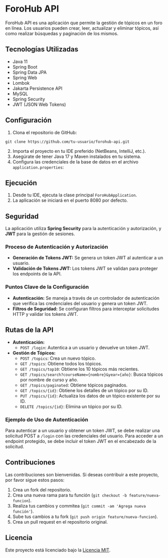 <!DOCTYPE html>
<html lang="en">
<head>
    <meta charset="UTF-8">
    <meta name="viewport" content="width=device-width, initial-scale=1.0">
</head>
<body>
    <h1>ForoHub API</h1>
    <p>ForoHub API es una aplicación que permite la gestión de tópicos en un foro en línea. Los usuarios pueden crear, leer, actualizar y eliminar tópicos, así como realizar búsquedas y paginación de los mismos.</p>
    <h2>Tecnologías Utilizadas</h2>
    <ul>
        <li>Java 11</li>
        <li>Spring Boot</li>
        <li>Spring Data JPA</li>
        <li>Spring Web</li>
        <li>Lombok</li>
        <li>Jakarta Persistence API</li>
        <li>MySQL</li>
        <li>Spring Security</li>
        <li>JWT (JSON Web Tokens)</li>
    </ul>
    <h2>Configuración</h2>
    <ol>
        <li>Clona el repositorio de GitHub:</li>
    </ol>
    <pre><code>git clone https://github.com/tu-usuario/forohub-api.git</code></pre>
    <ol start="2">
        <li>Importa el proyecto en tu IDE preferido (NetBeans, IntelliJ, etc.).</li>
        <li>Asegúrate de tener Java 17 y Maven instalados en tu sistema.</li>
        <li>Configura las credenciales de la base de datos en el archivo <code>application.properties</code>:</li>
    </ol>
    <h2>Ejecución</h2>
    <ol>
        <li>Desde tu IDE, ejecuta la clase principal <code>ForoHubApplication</code>.</li>
        <li>La aplicación se iniciará en el puerto 8080 por defecto.</li>
    </ol>
    <h2>Seguridad</h2>
    <p>La aplicación utiliza <strong>Spring Security</strong> para la autenticación y autorización, y <strong>JWT</strong> para la gestión de sesiones.</p>
    <h3>Proceso de Autenticación y Autorización</h3>
    <ul>
        <li><strong>Generación de Tokens JWT:</strong> Se genera un token JWT al autenticar a un usuario.</li>
        <li><strong>Validación de Tokens JWT:</strong> Los tokens JWT se validan para proteger los endpoints de la API.</li>
    </ul>
    <h3>Puntos Clave de la Configuración</h3>
    <ul>
        <li><strong>Autenticación:</strong> Se maneja a través de un controlador de autenticación que verifica las credenciales del usuario y genera un token JWT.</li>
        <li><strong>Filtros de Seguridad:</strong> Se configuran filtros para interceptar solicitudes HTTP y validar los tokens JWT.</li>
    </ul>
    <h2>Rutas de la API</h2>
    <ul>
        <li><strong>Autenticación:</strong>
            <ul>
                <li><code>POST /login</code>: Autentica a un usuario y devuelve un token JWT.</li>
            </ul>
        </li>
        <li><strong>Gestión de Tópicos:</strong>
            <ul>
                <li><code>POST /topics</code>: Crea un nuevo tópico.</li>
                <li><code>GET /topics</code>: Obtiene todos los tópicos.</li>
                <li><code>GET /topics/top10</code>: Obtiene los 10 tópicos más recientes.</li>
                <li><code>GET /topics/search?courseName={nombre}&amp;year={año}</code>: Busca tópicos por nombre de curso y año.</li>
                <li><code>GET /topics/paginated</code>: Obtiene tópicos paginados.</li>
                <li><code>GET /topics/{id}</code>: Obtiene los detalles de un tópico por su ID.</li>
                <li><code>PUT /topics/{id}</code>: Actualiza los datos de un tópico existente por su ID.</li>
                <li><code>DELETE /topics/{id}</code>: Elimina un tópico por su ID.</li>
            </ul>
        </li>
    </ul>
    <h3>Ejemplo de Uso de Autenticación</h3>
    <p>Para autenticar a un usuario y obtener un token JWT, se debe realizar una solicitud POST a <code>/login</code> con las credenciales del usuario. Para acceder a un endpoint protegido, se debe incluir el token JWT en el encabezado de la solicitud.</p>
    <h2>Contribuciones</h2>
    <p>Las contribuciones son bienvenidas. Si deseas contribuir a este proyecto, por favor sigue estos pasos:</p>
    <ol>
        <li>Crea un fork del repositorio.</li>
        <li>Crea una nueva rama para tu función (<code>git checkout -b feature/nueva-funcion</code>).</li>
        <li>Realiza tus cambios y commitea (<code>git commit -am 'Agrega nueva función'</code>).</li>
        <li>Sube tus cambios a tu fork (<code>git push origin feature/nueva-funcion</code>).</li>
        <li>Crea un pull request en el repositorio original.</li>
    </ol>
    <h2>Licencia</h2>
    <p>Este proyecto está licenciado bajo la <a href="https://opensource.org/licenses/MIT">Licencia MIT</a>.</p>
</body>
</html>

